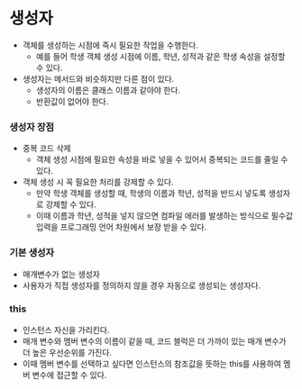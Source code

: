 # 생성자
- 객체를 생성하는 시점에 즉시 필요한 작업을 수행한다.
  - 예를 들어 학생 객체 생성 시점에 이름, 학년, 성적과 같은 학생 속성을 설정할 수 있다.
- 생성자는 메서드와 비슷하지만 다른 점이 있다.
  - 생성자의 이름은 클래스 이름과 같아야 한다.
  - 반환값이 없어야 한다.

### 생성자 장점
- 중복 코드 삭제
  - 객체 생성 시점에 필요한 속성을 바로 넣을 수 있어서 중복되는 코드를 줄일 수 있다.
- 객체 생성 시 꼭 필요한 처리를 강제할 수 있다.
  - 만약 학생 객체를 생성할 때, 학생의 이름과 학년, 성적을 반드시 넣도록 생성자로 강제할 수 있다. 
  - 이때 이름과 학년, 성적을 넣지 않으면 컴파일 에러를 발생하는 방식으로 필수값 입력을 프로그래밍 언어 차원에서 보장 받을 수 있다.

### 기본 생성자
- 매개변수가 없는 생성자
- 사용자가 직접 생성자를 정의하지 않을 경우 자동으로 생성되는 생성자다.

### this
- 인스턴스 자신을 가리킨다.
- 매개 변수와 멤버 변수의 이름이 같을 때, 코드 블럭은 더 가까이 있는 매개 변수가 더 높은 우선순위를 가진다.
- 이때 멤버 변수를 선택하고 싶다면 인스턴스의 참조값을 뜻하는 this를 사용하여 멤버 변수에 접근할 수 있다.